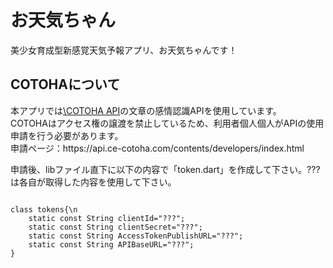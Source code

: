 # お天気ちゃん

美少女育成型新感覚天気予報アプリ、お天気ちゃんです！

## COTOHAについて

<p>
本アプリでは<a href="https://api.ce-cotoha.com/contents/index.html">\COTOHA API</a>の文章の感情認識APIを使用しています。<br>
COTOHAはアクセス権の譲渡を禁止しているため、利用者個人個人がAPIの使用申請を行う必要があります。<br>
申請ページ：https://api.ce-cotoha.com/contents/developers/index.html
</p>

<p>申請後、libファイル直下に以下の内容で「token.dart」を作成して下さい。???は各自が取得した内容を使用して下さい。</p>
<pre>
<code>
class tokens{\n
    static const String clientId="???";
    static const String clientSecret="???";
    static const String AccessTokenPublishURL="???";
    static const String APIBaseURL="???";
}
</code>
</pre>

